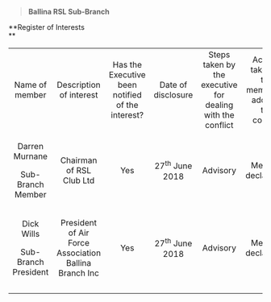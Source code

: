 > **Ballina RSL Sub-Branch**

**Register of Interests  
**

<table style="width:100%;">
<colgroup>
<col style="width: 16%" />
<col style="width: 16%" />
<col style="width: 16%" />
<col style="width: 16%" />
<col style="width: 16%" />
<col style="width: 16%" />
</colgroup>
<tbody>
<tr>
<td style="text-align: center;">Name of member</td>
<td style="text-align: center;">Description of interest</td>
<td style="text-align: center;">Has the Executive been notified of the
interest?</td>
<td style="text-align: center;">Date of disclosure</td>
<td style="text-align: center;">Steps taken by the executive for dealing
with the conflict</td>
<td style="text-align: center;">Actions taken by the member to address
the conflict</td>
</tr>
<tr>
<td style="text-align: center;"><p>Darren Murnane</p>
<p>Sub-Branch Member</p></td>
<td style="text-align: center;">Chairman of RSL Club Ltd</td>
<td style="text-align: center;">Yes</td>
<td style="text-align: center;">27<sup>th</sup> June 2018</td>
<td style="text-align: center;">Advisory</td>
<td style="text-align: center;">Member declaration</td>
</tr>
<tr>
<td style="text-align: center;"><p>Dick Wills</p>
<p>Sub-Branch President</p></td>
<td style="text-align: center;">President of Air Force Association
Ballina Branch Inc</td>
<td style="text-align: center;">Yes</td>
<td style="text-align: center;">27<sup>th</sup> June 2018</td>
<td style="text-align: center;">Advisory</td>
<td style="text-align: center;">Member declaration</td>
</tr>
<tr>
<td style="text-align: center;"></td>
<td style="text-align: center;"></td>
<td style="text-align: center;"></td>
<td style="text-align: center;"></td>
<td style="text-align: center;"></td>
<td style="text-align: center;"></td>
</tr>
<tr>
<td style="text-align: center;"></td>
<td style="text-align: center;"></td>
<td style="text-align: center;"></td>
<td style="text-align: center;"></td>
<td style="text-align: center;"></td>
<td style="text-align: center;"></td>
</tr>
</tbody>
</table>
